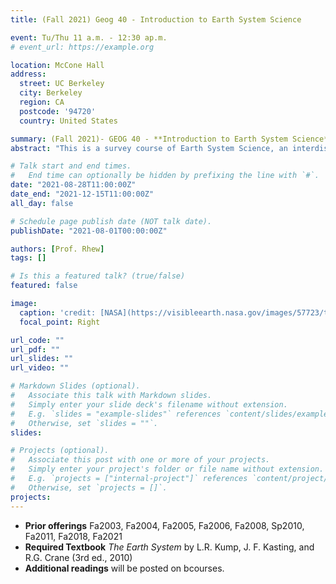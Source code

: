 ```yaml
---
title: (Fall 2021) Geog 40 - Introduction to Earth System Science

event: Tu/Thu 11 a.m. - 12:30 ap.m.
# event_url: https://example.org

location: McCone Hall
address:
  street: UC Berkeley
  city: Berkeley
  region: CA
  postcode: '94720'
  country: United States

summary: (Fall 2021)- GEOG 40 - **Introduction to Earth System Science**
abstract: "This is a survey course of Earth System Science, an interdisciplinary field that explores the functions and interactions of the atmosphere, hydrosphere, biosphere, cryosphere, and lithosphere.  We will learn about how the atmosphere, oceans and lithospheric plates move; about the history of life and climate on our planet; and about the modern issues of climate change, stratospheric ozone depletion, and biodiversity loss.  We will develop an understanding of how the earth works, as a system.  There are no listed prerequisites for this course, although it will involve some background knowledge in algebra, chemistry, biology and physics.  Diligence and an inquisitive nature are perhaps even more important.  This course meets the L&S Physical Science and Biological Science Breadth Requirements."

# Talk start and end times.
#   End time can optionally be hidden by prefixing the line with `#`.
date: "2021-08-28T11:00:00Z"
date_end: "2021-12-15T11:00:00Z"
all_day: false

# Schedule page publish date (NOT talk date).
publishDate: "2021-08-01T00:00:00Z"

authors: [Prof. Rhew]
tags: []

# Is this a featured talk? (true/false)
featured: false

image:
  caption: 'credit: [NASA](https://visibleearth.nasa.gov/images/57723/the-blue-marble/57725l)'
  focal_point: Right

url_code: ""
url_pdf: ""
url_slides: ""
url_video: ""

# Markdown Slides (optional).
#   Associate this talk with Markdown slides.
#   Simply enter your slide deck's filename without extension.
#   E.g. `slides = "example-slides"` references `content/slides/example-slides.md`.
#   Otherwise, set `slides = ""`.
slides:

# Projects (optional).
#   Associate this post with one or more of your projects.
#   Simply enter your project's folder or file name without extension.
#   E.g. `projects = ["internal-project"]` references `content/project/deep-learning/index.md`.
#   Otherwise, set `projects = []`.
projects:
---
```


- **Prior offerings** Fa2003, Fa2004, Fa2005, Fa2006, Fa2008, Sp2010, Fa2011, Fa2018, Fa2021
- **Required Textbook** *The Earth System* by L.R. Kump, J. F. Kasting, and R.G. Crane (3rd ed., 2010)  
- **Additional readings** will be posted on bcourses.
